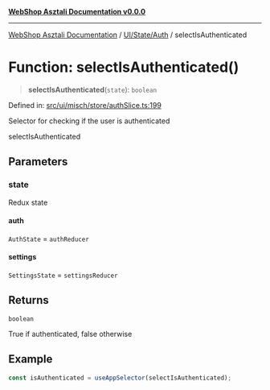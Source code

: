 [**WebShop Asztali Documentation v0.0.0**](../../../../README.md)

***

[WebShop Asztali Documentation](../../../../modules.md) / [UI/State/Auth](../README.md) / selectIsAuthenticated

# Function: selectIsAuthenticated()

> **selectIsAuthenticated**(`state`): `boolean`

Defined in: [src/ui/misch/store/authSlice.ts:199](https://github.com/yourusername/webshop_asztali/blob/db527a672c3f1c86910ae6dbab32f3919e7d7093/src/ui/misch/store/authSlice.ts#L199)

Selector for checking if the user is authenticated

 selectIsAuthenticated

## Parameters

### state

Redux state

#### auth

`AuthState` = `authReducer`

#### settings

`SettingsState` = `settingsReducer`

## Returns

`boolean`

True if authenticated, false otherwise

## Example

```ts
const isAuthenticated = useAppSelector(selectIsAuthenticated);
```
